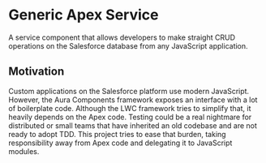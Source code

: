 # Generic Apex Service

A service component that allows developers to make straight CRUD operations
on the Salesforce database from any JavaScript application.

## Motivation

Custom applications on the Salesforce platform use modern JavaScript.
However, the Aura Components framework exposes an interface with a lot of
boilerplate code. Although the LWC framework tries to simplify that, it
heavily depends on the Apex code. Testing could be a real nightmare for
distributed or small teams that have inherited an old codebase and are not
ready to adopt TDD. This project tries to ease that burden, taking
responsibility away from Apex code and delegating it to JavaScript modules.
